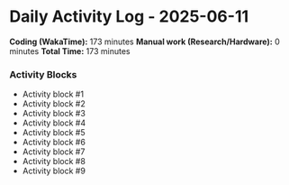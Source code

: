 # Daily Activity Log - 2025-06-11

**Coding (WakaTime):** 173 minutes
**Manual work (Research/Hardware):** 0 minutes
**Total Time:** 173 minutes

### Activity Blocks
- Activity block #1
- Activity block #2
- Activity block #3
- Activity block #4
- Activity block #5
- Activity block #6
- Activity block #7
- Activity block #8
- Activity block #9
